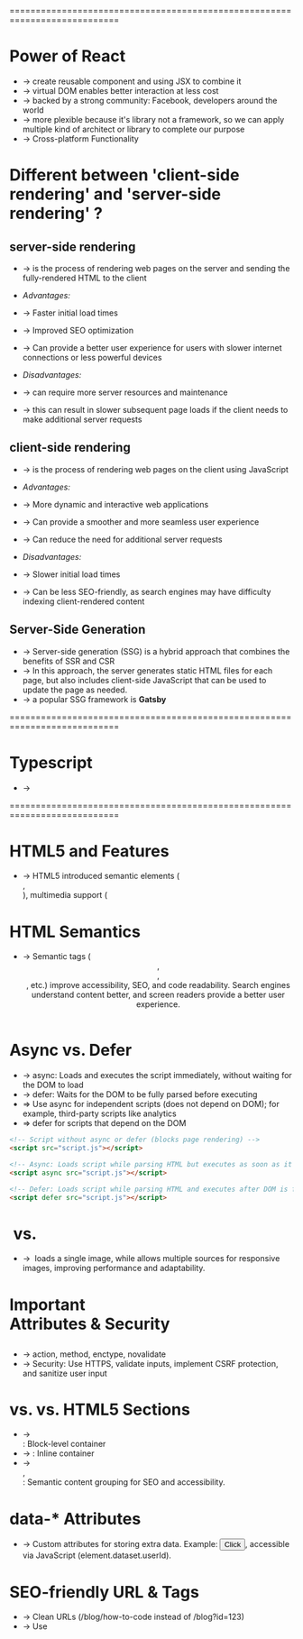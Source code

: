 ===========================================================================
# Power of React
* -> create reusable component and using JSX to combine it
* -> virtual DOM enables better interaction at less cost
* -> backed by a strong community: Facebook, developers around the world
* -> more plexible because it's library not a framework, so we can apply multiple kind of architect or library to complete our purpose
* -> Cross-platform Functionality

# Different between 'client-side rendering' and 'server-side rendering' ?
## server-side rendering
* -> is the process of rendering web pages on the server and sending the fully-rendered HTML to the client

* _Advantages:_
* -> Faster initial load times
* -> Improved SEO optimization
* -> Can provide a better user experience for users with slower internet connections or less powerful devices

* _Disadvantages:_
* -> can require more server resources and maintenance
* -> this can result in slower subsequent page loads if the client needs to make additional server requests

## client-side rendering
* -> is the process of rendering web pages on the client using JavaScript

* _Advantages:_
* -> More dynamic and interactive web applications
* -> Can provide a smoother and more seamless user experience
* -> Can reduce the need for additional server requests

* _Disadvantages:_
* -> Slower initial load times
* -> Can be less SEO-friendly, as search engines may have difficulty indexing client-rendered content

## Server-Side Generation 
* -> Server-side generation (SSG) is a hybrid approach that combines the benefits of SSR and CSR
* -> In this approach, the server generates static HTML files for each page, but also includes client-side JavaScript that can be used to update the page as needed.
* -> a popular SSG framework is **Gatsby**

===========================================================================
# Typescript
* -> 

===========================================================================
# HTML5 and Features
* -> HTML5 introduced semantic elements (<article>, <section>), multimedia support (<audio>, <video>), form enhancements, offline storage (localStorage, sessionStorage), and better APIs (Canvas, WebSockets, Geolocation).

# HTML Semantics
* -> Semantic tags (<header>, <nav>, <main>, etc.) improve accessibility, SEO, and code readability. Search engines understand content better, and screen readers provide a better user experience.

# Async vs. Defer
* -> async: Loads and executes the script immediately, without waiting for the DOM to load
* -> defer: Waits for the DOM to be fully parsed before executing
* => Use async for independent scripts (does not depend on DOM); for example, third-party scripts like analytics
* => defer for scripts that depend on the DOM

```html
<!-- Script without async or defer (blocks page rendering) -->
<script src="script.js"></script>

<!-- Async: Loads script while parsing HTML but executes as soon as it's ready -->
<script async src="script.js"></script>

<!-- Defer: Loads script while parsing HTML and executes after DOM is fully parsed -->
<script defer src="script.js"></script>
```

# <img> vs. <picture>
* -> <img> loads a single image, while <picture> allows multiple sources for responsive images, improving performance and adaptability.

# Important <form> Attributes & Security
* -> action, method, enctype, novalidate
* -> Security: Use HTTPS, validate inputs, implement CSRF protection, and sanitize user input

# <div> vs. <span> vs. HTML5 Sections
* -> <div>: Block-level container
* -> <span>: Inline container
* -> <section>, <article>: Semantic content grouping for SEO and accessibility.

# data-* Attributes
* -> Custom attributes for storing extra data. Example: <button data-user-id="123">Click</button>, accessible via JavaScript (element.dataset.userId).

# SEO-friendly URL & Tags
* -> Clean URLs (/blog/how-to-code instead of /blog?id=123)
* -> Use <title>, <meta description>, <h1>, <alt> attributes, and structured data.

```bash
$ https://example.com/article?id=123 # not SEO-friendly
$ https://example.com/article/how-to-code # SEO-Friendly
```
 
# onload vs. DOMContentLoaded vs. onreadystatechange
* -> onload: Fires when everything (images, styles) is loaded.
* -> DOMContentLoaded: Fires when HTML is parsed but before resources are loaded.
* -> onreadystatechange: Fires at different loading stages.

# Page Load Optimization
* -> Minimize HTML, CSS, JS
* -> Use async/defer for scripts
* -> Optimize images, enable compression (Gzip, Brotli)
* -> Use lazy loading (loading="lazy" for images)

# ARIA (Accessible Rich Internet Applications)
* -> Attributes (aria-label, aria-hidden, role) help screen readers and improve accessibility.

# Avoiding <table> for Layout
* -> Tables are rigid, not responsive, and harm accessibility. Use CSS Flexbox/Grid instead.

# Embedding HTML Documents
* -> Use <iframe src="page.html"></iframe> to embed another HTML document.

# Embedding Video & Audio
* -> <video> with controls, autoplay, loop, poster
* -> <audio> with controls, autoplay, loop

# Cookies vs. localStorage vs. sessionStorage
* -> Cookies: Small, sent with every request, expires, used for authentication
* -> localStorage: Persistent storage, no expiration
* -> sessionStorage: Temporary storage, cleared when the session ends

# Shadow DOM
* -> Encapsulates styles and scripts within a component, used in Web Components.

# Microdata & SEO
* -> Structured data (schema.org) helps search engines understand content. Example:

```html
<div itemscope itemtype="https://schema.org/Article">
  <h1 itemprop="headline">SEO Guide</h1>
</div>
```

# Handling CORS
* -> Configure server CORS headers
* -> Use a proxy
* -> Use JSONP (legacy)

# WebSockets in HTML
* -> Real-time communication using JavaScript:

```js
const ws = new WebSocket("ws://server.com");
ws.onmessage = (event) => console.log(event.data);
```

# <link> & <meta> for SEO & Performance
* -> <link>: External resources (stylesheet, preload, dns-prefetch).
* -> <meta>: Page metadata, charset, viewport, description, robots.

# CSS Box Model
* -> Elements consist of content, padding, border, margin.

```css
/* common misunderstanding */
/* The actual width = 200px + 20px + 10px + 20px + 10px = 260px (not 200px) */
.box {
  width: 200px;
  padding: 20px;
  border: 10px solid black;
}

/* Fix using box-sizing: border-box */
.box {
  box-sizing: border-box; /* Includes padding & border in width */
}
```

# CSS Units (%, px, em, rem)
* -> %: Relative to parent
* -> px: Fixed
* -> em: Relative to parent font size
* -> rem: Relative to root font size

# Flexbox
* -> justify-content: Aligns items horizontally
* -> align-items: Aligns items vertically
* -> flex-direction: Defines row/column layout
* -> flex-wrap: Wrap items if needed

# Flexbox vs. Grid
* -> Flexbox: One-dimensional layout (row/column).
* -> Grid: Two-dimensional layout (rows & columns)

```css
/* if the container has no column definition, this will not work */
.container {
  display: grid;
}
.item {
  grid-column: 1 / 3; /* Spans 2 columns */
}

/* Fixed: */
.container {
  display: grid;
  grid-template-columns: repeat(3, 1fr);
}
```

# Pseudo-classes vs. Pseudo-elements
* -> :hover, :nth-child(): Pseudo-classes (modify states)
* -> ::before, ::after: Pseudo-elements (insert content)

# z-index & Stacking Context
* -> Controls layering; a higher z-index appears above lower ones.

# SASS & LESS
* -> CSS preprocessors. SASS is more popular, LESS is simpler.

# CSS Variables
```cs
:root { --main-color: blue; }
div { color: var(--main-color); }
```

# Responsive Design Methods
* -> Media queries
* -> Flexbox/Grid
* -> Viewport units (vh, vw)
* -> min-width, max-width

# CSS Specificity
* -> More specific rules override others (id > class > element).

# CSS-in-JS (Styled Components, Emotion)
* -> Writing CSS in JavaScript for component-based styling.

# Reset vs. Normalize CSS
* -> Reset: Removes all default styles.
* -> Normalize: Standardizes styles across browsers.

# CSS Optimizations
* -> Minification, critical CSS, avoiding unused styles.

# Basic Data Types
* -> String, Number, Boolean, Object, Array, undefined, null, Symbol, BigInt.

# == vs. ===
* -> ==: Loose comparison (converts types)
* -> ===: Strict comparison (checks both type & value)

# let, const, var
* -> var: Function-scoped, hoisted
* -> let: Block-scoped
* -> const: Block-scoped, cannot be reassigned

# Closures
* -> Functions that remember variables from their outer scope.

```js
function outer() { let count = 0; return () => count++; }
```

# Hoisting
* -> Variables and functions are moved to the top of their scope

```js
console.log(x); // ❌ ReferenceError
let x = 5;

console.log(y); // ✅ undefined (hoisted)
var y = 5;
```

# Arrow Functions vs. Regular Functions
* -> No this binding in arrow functions.
* -> Cannot use arguments.

# Promises & Async/Await
* -> Handle async code without callbacks.

```js
async function fetchData() { let data = await fetch(url); }
```

# Event Loop
* -> Call Stack, Task Queue, Microtask Queue (Prometheus > Callbacks)

# .map(), .filter(), .reduce()
* -> .map(): Transforms an array
* -> .filter(): Filters items
* -> .reduce(): Accumulates values

# Prototype & Prototype Chain
* -> Inheritance mechanism in JavaScript.

# Debounce vs. Throttle
* -> Debounce: Delay function execution (_useful for search box_)
* -> Throttle: Limit function execution rate (_useful for scroll events_)

```js
function searchAPI(query) {
  console.log("Fetching results for:", query);
}

const debounce = (func, delay) => {
  let timer;
  return (...args) => {
    clearTimeout(timer);
    timer = setTimeout(() => func(...args), delay);
  };
};

const search = debounce(searchAPI, 500);
search("JavaScript"); // Will execute after 500ms
```

# Virtual DOM in React
* -> Optimized re-rendering using a diffing algorithm.

# Event Delegation
* -> Attach event listener to a parent instead of multiple children.
